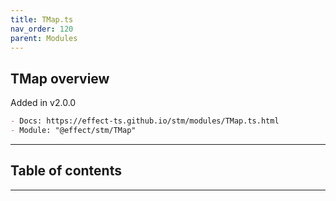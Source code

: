 ```yaml
---
title: TMap.ts
nav_order: 120
parent: Modules
---
```


## TMap overview

Added in v2.0.0

```md
- Docs: https://effect-ts.github.io/stm/modules/TMap.ts.html
- Module: "@effect/stm/TMap"
```

---

<h2 class="text-delta">Table of contents</h2>

---
